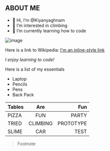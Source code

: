 ## ABOUT ME
- 👋 Hi, I’m @Kiyanyaghnam
- 👀 I’m interested in climbing 
- 🌱 I’m currently learning how to code


![image](https://github.com/Kiyanyaghnam/Kiyanyaghnam/assets/156230852/eeaa4287-4e26-4004-88da-78b0627a9bc9)

Here is a link to Wikipedia: [I'm an inline-style link](https://www.wikipedia.org/)

 *I enjoy learning to code!*
 
Here is a list of my essentials
- Laptop
- Pencils
- Pens
- Back Pack

| Tables        | Are           | Fun  |
| ------------- |:-------------:| -----:|
| PIZZA     | FUN | PARTY |
| TRIED      | CLIMBING      |   PROTOTYPE |
| SLIME | CAR      |   TEST |

> Footnote
<!---
Kiyanyaghnam/Kiyanyaghnam is a ✨ special ✨ repository because its `README.md` (this file) appears on your GitHub profile.
You can click the Preview link to take a look at your changes.
--->
